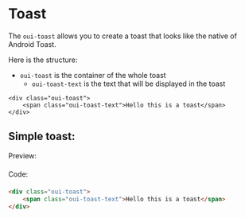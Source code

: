 # Toast

The ```oui-toast``` allows you to create a toast that looks like the native of Android Toast.


Here is the structure: 
- `oui-toast` is the container of the whole toast
    - `oui-toast-text` is the text that will be displayed in the toast

```
<div class="oui-toast">
    <span class="oui-toast-text">Hello this is a toast</span>
</div>
```

## Simple toast:

<div  class="previewCode">
    <div class="preview-item">
        <span style="margin-bottom: 20px;display:block;">Preview:</span>
        <div id="phone-container">
            <div id="phone-shadows"></div>
            <div id="phone-sidebutton"></div>
            <div id="phone-ltbutton"></div>
            <div id="phone-lbbutton"></div>
            <div id="phone-camera">
                <div id="phone-lens"></div>
            </div>
            <object id="phone-screen" title="Phone containing an example of the current component" data="examples/toast.html" type="text/html" style="">
            </object>
        </div>
    </div>
    <div class="code-item">
        <span style="margin-bottom: 20px;display:block;">Code:</span>

```html
<div class="oui-toast">
    <span class="oui-toast-text">Hello this is a toast</span>
</div>
```
</div>

</div>
